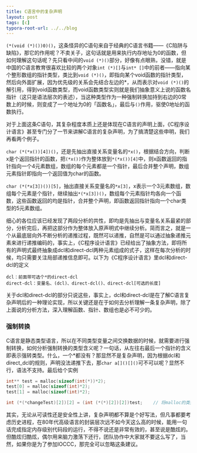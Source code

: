 ```yaml
---
title: C语言中的复杂声明
layout: post
tags: [c]
typora-root-url: ../../blog
---
```



`(*(void (*)())0)()`，这条怪异的C语句来自于经典的C语言书籍——《C陷阱与缺陷》，那它的作用呢？不卖关子，这句话就是用来执行内存地址为0的函数，但如何理解这句话呢？先只看中间的`void (*)()`部分，好像有点眼熟，没错，就是中国的C语言教育很喜欢比较的两个对象`int (*)[]`与`int* []`中的前者——指向某个整形数组的指针类型，类比到`void (*)()`，即指向某个void函数的指针类型，然后向外面扩展，因为优先级的关系会先结合左边的*，从而表示对`void (*)()`的解引用，得到void函数类型，而void函数类型实则就是我们抽象意义上说的函数名指针（这只是语法层次的表述），当这种类型作为一种强制转换加持到右边的0常数上的时候，则变成了一个地址为0的「函数名」，最后与`()`作用，驱使0地址的函数执行。

对于上面这条C语句，其复杂程度本质上还是体现在C语言的声明上面，《C程序设计语言》甚至专门分了一节来讲解C语言的复杂声明，为了搞清楚这些申明，我们再看两个例子。

`char (*(*x())[4])()`，还是先抽出直接关系变量名的`*x()`，根据结合方向，判断x是个返回指针的函数，把`(*x())`作为整体放到`*(*x())[4]`中，则x函数返回的指针指向一个4元素数组，数组的每个元素都是一个指针，最后合并整个声明，数组元素指针即指向一个返回值为char的函数。

`char (*(*x[3])())[5]`，抽出直接关系变量名的`*x[3]`，x表示一个3元素数组，数组每个元素是个指针，继续抽出`*(*x[3])()`，数组每个元素指针均各向一个函数，这些函数返回的均是指针，合并整个声明，即函数返回指针指向一个char类型的5元素数组。

细心的各位应该已经发现了两段分析的共性，即均是先抽出与变量名关系最紧的部分，分析完后，再把这部分作为整体放入原声明式中继续分析。简而言之，就是一个从最底层向外不断分析的递推过程，既然可以递推，自然是可以通过抽象递推元素来进行递推编码的，事实上，《C程序设计语言》已经给出了抽象方法，即将所有的声明式最终抽象成dcl和direct-dcl两种元素组成的式子，这样在每次分析的时候，均只需要关注局部递推信息即可。以下为《C程序设计语言》里dcl和direct-dcl的定义

```
dcl：前面带可选个*的direct-dcl
direct-dcl：变量名、(dcl)、direct-dcl()、direct-dcl[可选的长度]
```

关于dcl和direct-dcl的部分只说这些，事实上，dcl和direct-dcl是在了解C语言复杂声明后的一种理论实现，所以关键还是在于如何去分析理解一条复杂声明，除了上面说的分析方法，深入理解函数、指针、数组也是必不可少的。

### 强制转换

C语言是静态类型语言，所以在不同类型变量之间交换数据的时候，就需要进行强制转换，如何分析强制转换的类型含义呢？一句话，从左往右最后一个指针的含义即表示强转类型。什么，一个*都没有？那显然不是复杂声明，因为根据dcl和direct_dcl的规则，声明没法递推下去，那`char a[]()[]()`可不可以呢？显然不行，语法不支持。最后给个实例

```c
int** test = malloc(sizeof(int(*))*2);
test[0] = malloc(sizeof(int)*2);
test[1] = malloc(sizeof(int)*2);

int (*(*changeTest)[2])[2] = (int (*(*)[2])[2])test;    // 将malloc的类型转换为数组类型，方便编辑器分析
```

其实，无论从可读性还是安全性上讲，复杂声明都不算是个好写法，但凡事都要考虑历史进程，在80年代高级语言的封装层次远不如今天这么高的时候，能用一句话完成指定内存级别代码段的运行，不得不说还是非常有效的，甚至说是酷炫的。但酷炫归酷炫，偶尔用来脑力激荡下还行，团队协作中大家就不要这么写了，当然，如果你是为了参加IOCCC，那完全可以忽略这条建议。
